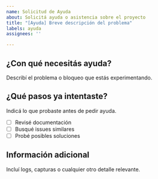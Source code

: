 ```yaml
---
name: Solicitud de Ayuda
about: Solicitá ayuda o asistencia sobre el proyecto
title: "[Ayuda] Breve descripción del problema"
labels: ayuda
assignees: ''

---
```


## ¿Con qué necesitás ayuda?

Describí el problema o bloqueo que estás experimentando.

## ¿Qué pasos ya intentaste?

Indicá lo que probaste antes de pedir ayuda.

- [ ] Revisé documentación
- [ ] Busqué issues similares
- [ ] Probé posibles soluciones

## Información adicional

Incluí logs, capturas o cualquier otro detalle relevante.
